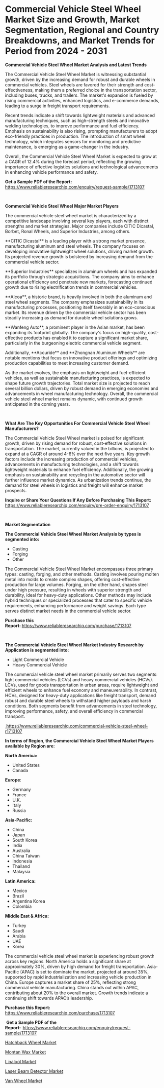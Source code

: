 <p><h1>Commercial Vehicle Steel Wheel Market Size and Growth, Market Segmentation, Regional and Country Breakdowns, and Market Trends for Period from 2024 -  2031</h1></p><p><strong>Commercial Vehicle Steel Wheel Market Analysis and Latest Trends</strong></p>
<p><p>The Commercial Vehicle Steel Wheel Market is witnessing substantial growth, driven by the increasing demand for robust and durable wheels in commercial vehicles. Steel wheels are favored for their strength and cost-effectiveness, making them a preferred choice in the transportation sector, including buses, trucks, and trailers. The market's expansion is fueled by rising commercial activities, enhanced logistics, and e-commerce demands, leading to a surge in freight transport requirements.</p><p>Recent trends indicate a shift towards lightweight materials and advanced manufacturing techniques, such as high-strength steels and innovative welding technologies, to improve performance and fuel efficiency. Emphasis on sustainability is also rising, prompting manufacturers to adopt eco-friendly practices in production. The introduction of smart wheel technology, which integrates sensors for monitoring and predictive maintenance, is emerging as a game-changer in the industry.</p><p>Overall, the Commercial Vehicle Steel Wheel Market is expected to grow at a CAGR of 12.4% during the forecast period, reflecting the growing importance of effective logistics solutions and technological advancements in enhancing vehicle performance and safety.</p></p>
<p><strong>Get a Sample PDF of the Report:&nbsp;</strong> <a href="https://www.reliableresearchiq.com/enquiry/request-sample/1713107?utm_campaign=1461&utm_medium=2&utm_source=Github&utm_content=ia&utm_term=22102024&utm_id=commercial-vehicle-steel-wheel">https://www.reliableresearchiq.com/enquiry/request-sample/1713107</a></p>
<p>&nbsp;</p>
<p><strong>Commercial Vehicle Steel Wheel Major Market Players</strong></p>
<p><p>The commercial vehicle steel wheel market is characterized by a competitive landscape involving several key players, each with distinct strengths and market strategies. Major companies include CITIC Dicastal, Borbet, Ronal Wheels, and Superior Industries, among others.</p><p>**CITIC Dicastal** is a leading player with a strong market presence, manufacturing aluminum and steel wheels. The company focuses on developing innovative lightweight wheel solutions, driving market growth. Its projected revenue growth is bolstered by increasing demand from the commercial vehicle sector.</p><p>**Superior Industries** specializes in aluminum wheels and has expanded its portfolio through strategic acquisitions. The company aims to enhance operational efficiency and penetrate new markets, forecasting continued growth due to rising electrification trends in commercial vehicles.</p><p>**Alcoa**, a historic brand, is heavily involved in both the aluminum and steel wheel segments. The company emphasizes sustainability in its manufacturing processes, positioning itself favorably in an eco-conscious market. Its revenue driven by the commercial vehicle sector has been steadily increasing as demand for durable wheel solutions grows.</p><p>**Wanfeng Auto**, a prominent player in the Asian market, has been expanding its footprint globally. The company's focus on high-quality, cost-effective products has enabled it to capture a significant market share, particularly in the burgeoning electric commercial vehicle segment.</p><p>Additionally, **Accuride** and **Zhongnan Aluminum Wheels** are notable mentions that focus on innovative product offerings and optimizing production capabilities to meet increasing customer demand.</p><p>As the market evolves, the emphasis on lightweight and fuel-efficient vehicles, as well as sustainable manufacturing practices, is expected to shape future growth trajectories. Total market size is projected to reach several billion dollars, driven by robust demand in emerging economies and advancements in wheel manufacturing technology. Overall, the commercial vehicle steel wheel market remains dynamic, with continued growth anticipated in the coming years.</p></p>
<p>&nbsp;</p>
<p><strong>What Are The Key Opportunities For Commercial Vehicle Steel Wheel Manufacturers?</strong></p>
<p><p>The Commercial Vehicle Steel Wheel market is poised for significant growth, driven by rising demand for robust, cost-effective solutions in transportation. The market, currently valued in the billions, is projected to expand at a CAGR of around 4-6% over the next five years. Key growth factors include the increasing production of commercial vehicles, advancements in manufacturing technologies, and a shift towards lightweight materials to enhance fuel efficiency. Additionally, the growing emphasis on sustainability and recycling in the automotive sector will further influence market dynamics. As urbanization trends continue, the demand for steel wheels in logistics and freight will enhance market prospects.</p></p>
<p><strong>Inquire or Share Your Questions If Any Before Purchasing This Report:</strong> <a href="https://www.reliableresearchiq.com/enquiry/pre-order-enquiry/1713107?utm_campaign=1461&utm_medium=2&utm_source=Github&utm_content=ia&utm_term=22102024&utm_id=commercial-vehicle-steel-wheel">https://www.reliableresearchiq.com/enquiry/pre-order-enquiry/1713107</a></p>
<p>&nbsp;</p>
<p><strong>Market Segmentation</strong></p>
<p><strong>The Commercial Vehicle Steel Wheel Market Analysis by types is segmented into:</strong></p>
<p><ul><li>Casting</li><li>Forging</li><li>Other</li></ul></p>
<p><p>The Commercial Vehicle Steel Wheel Market encompasses three primary types: casting, forging, and other methods. Casting involves pouring molten metal into molds to create complex shapes, offering cost-effective production for large volumes. Forging, on the other hand, shapes steel under high pressure, resulting in wheels with superior strength and durability, ideal for heavy-duty applications. Other methods may include hybrid techniques or specialized processes that cater to specific vehicle requirements, enhancing performance and weight savings. Each type serves distinct market needs in the commercial vehicle sector.</p></p>
<p><strong>Purchase this Report:&nbsp;</strong><a href="https://www.reliableresearchiq.com/purchase/1713107?utm_campaign=1461&utm_medium=2&utm_source=Github&utm_content=ia&utm_term=22102024&utm_id=commercial-vehicle-steel-wheel">https://www.reliableresearchiq.com/purchase/1713107</a></p>
<p>&nbsp;</p>
<p><strong>The Commercial Vehicle Steel Wheel Market Industry Research by Application is segmented into:</strong></p>
<p><ul><li>Light Commercial Vehicle</li><li>Heavy Commercial Vehicle</li></ul></p>
<p><p>The commercial vehicle steel wheel market primarily serves two segments: light commercial vehicles (LCVs) and heavy commercial vehicles (HCVs). LCVs, used for goods transportation in urban areas, require lightweight and efficient wheels to enhance fuel economy and maneuverability. In contrast, HCVs, designed for heavy-duty applications like freight transport, demand robust and durable steel wheels to withstand higher payloads and harsh conditions. Both segments benefit from advancements in steel technology, improving performance, safety, and overall efficiency in commercial transport.</p></p>
<p><a href="https://www.reliableresearchiq.com/commercial-vehicle-steel-wheel-r1713107?utm_campaign=1461&utm_medium=2&utm_source=Github&utm_content=ia&utm_term=22102024&utm_id=commercial-vehicle-steel-wheel">&nbsp;https://www.reliableresearchiq.com/commercial-vehicle-steel-wheel-r1713107</a></p>
<p><strong>In terms of Region, the Commercial Vehicle Steel Wheel Market Players available by Region are:</strong></p>
<p>
    <p> <strong> North America: </strong>
        <ul>
            <li>United States</li>
            <li>Canada</li>
        </ul>
        </p> 
    <p> <strong> Europe: </strong>
        <ul>
            <li>Germany</li>
            <li>France</li>
            <li>U.K.</li>
            <li>Italy</li>
            <li>Russia</li>
        </ul>
        </p> 
    <p> <strong> Asia-Pacific: </strong>
        <ul>
            <li>China</li>
            <li>Japan</li>
            <li>South Korea</li>
            <li>India</li>
            <li>Australia</li>
            <li>China Taiwan</li>
            <li>Indonesia</li>
            <li>Thailand</li>
            <li>Malaysia</li>
        </ul>
        </p> 
    <p> <strong> Latin America: </strong>
        <ul>
            <li>Mexico</li>
            <li>Brazil</li>
            <li>Argentina Korea</li>
            <li>Colombia</li>
        </ul>
        </p> 
    <p> <strong> Middle East & Africa: </strong>
        <ul>
            <li>Turkey</li>
            <li>Saudi</li>
            <li>Arabia</li>
            <li>UAE</li>
            <li>Korea</li>
        </ul>
    </p>
    </p>
<p><p>The commercial vehicle steel wheel market is experiencing robust growth across key regions. North America holds a significant share at approximately 30%, driven by high demand for freight transportation. Asia-Pacific (APAC) is set to dominate the market, projected at around 35%, supported by rapid industrialization and increasing vehicle production in China. Europe captures a market share of 25%, reflecting strong commercial vehicle manufacturing. China stands out within APAC, contributing about 20% to the overall market. Growth trends indicate a continuing shift towards APAC’s leadership.</p></p>
<p><strong>Purchase this Report: </strong><a href="https://www.reliableresearchiq.com/purchase/1713107?utm_campaign=1461&utm_medium=2&utm_source=Github&utm_content=ia&utm_term=22102024&utm_id=commercial-vehicle-steel-wheel">https://www.reliableresearchiq.com/purchase/1713107</a></p>
<p>&nbsp;<strong>Get a Sample PDF of the Report:&nbsp;&nbsp;</strong><a href="https://www.reliableresearchiq.com/enquiry/request-sample/1713107?utm_campaign=1461&utm_medium=2&utm_source=Github&utm_content=ia&utm_term=22102024&utm_id=commercial-vehicle-steel-wheel">https://www.reliableresearchiq.com/enquiry/request-sample/1713107</a></p>
<p><strong></strong></p>
<p><p><a href="https://github.com/seemagartingsvo/Market-Research-Report-List-1/blob/main/hatchback-wheel-market.md?utm_campaign=1461&utm_medium=2&utm_source=Github&utm_content=ia&utm_term=22102024&utm_id=commercial-vehicle-steel-wheel">Hatchback Wheel Market</a></p><p><a href="https://www.linkedin.com/pulse/montan-wax-market-dynamics-application-types-emerging-trends-vrccf?utm_campaign=1461&utm_medium=2&utm_source=Github&utm_content=ia&utm_term=22102024&utm_id=commercial-vehicle-steel-wheel">Montan Wax Market</a></p><p><a href="https://www.linkedin.com/pulse/linalool-industry-forecast-market-shifts-strategic-imperatives-fnz9f?utm_campaign=1461&utm_medium=2&utm_source=Github&utm_content=ia&utm_term=22102024&utm_id=commercial-vehicle-steel-wheel">Linalool Market</a></p><p><a href="https://issuu.com/reportprime-2/docs/laser-beam-detector-market-size-203_bce3ea5ab4e101?utm_campaign=1461&utm_medium=2&utm_source=Github&utm_content=ia&utm_term=22102024&utm_id=commercial-vehicle-steel-wheel">Laser Beam Detector Market</a></p><p><a href="https://github.com/dave2as/Market-Research-Report-List-1/blob/main/van-wheel-market.md?utm_campaign=1461&utm_medium=2&utm_source=Github&utm_content=ia&utm_term=22102024&utm_id=commercial-vehicle-steel-wheel">Van Wheel Market</a></p></p>